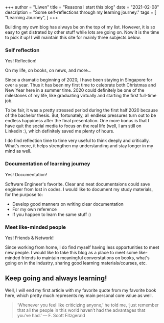 +++
author = "Liwen"
title = "Reasons I start this blog"
date = "2021-02-08"
description = "Some self-reflections through my learning journey."
tags = [
    "Learning Journey",
]
+++

 Building my own blog has always be on the top of my list. However, it is so easy to get distrated by other stuff while lots are going on.
 Now it is the time to pick it up! I will maintain this site for mainly three subjects below.


### Self reflection
Yes! Reflection! 

On my life, on books, on news, and more...

Since a dramatic beginning of 2020, I have been staying in Singapore for over a year. 
Thus it has been my first time to celebrate both Christmas and New Year here in a summer time.
2020 could definitely be one of the milestones of my life, like graduating virtually and starting the first full-time job.

To be fair, it was a pretty stressed period during the first half 2020 because of the bachelor thesis. 
But, fortunately, all endless pressures turn out to be endless happiness after the final presentation.
One more bonus is that I have quit the social media to focus on the real life (well, I am still on Linkedin :), which definitely saved me plenty of hours.

I do find reflection time to time very useful to think deeply and critically. What's more, it helps strengthen my understanding and stay longer in my mind as well.

### Documentation of learning journey
Yes! Documentation!

Software Engineer's favorite. Clear and neat documentaions could save engineer from lost in codes. 
I would like to document my study materials, for the purpose to:
* Develop good manners on writing clear documentation
* For my own reference
* If you happen to learn the same stuff :)

### Meet like-minded people 
Yes! Friends & Network! 

Since working from home, I do find myself having less opportunities to meet new people. I would like to 
take this blog as a place to meet some like-minded friends to maintain meaningful converstations on books, what's going on in the industry, sharing good learning materials/courses, etc.

## Keep going and always learning!

Well, I will end my first article with my favorite quote from my favorite book here, which pretty much represents my main personal core value as well.

>‘Whenever you feel like criticizing anyone,’ he told me, ‘just remember that all the people in this world haven’t had the advantages that you’ve had.’
>― F. Scott Fitzgerald

